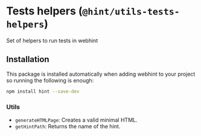 # Tests helpers (`@hint/utils-tests-helpers`)

Set of helpers to run tests in webhint

## Installation

This package is installed automatically when adding webhint to your project
so running the following is enough:

```bash
npm install hint --save-dev
```

### Utils

* `generateHTMLPage`: Creates a valid minimal HTML.
* `getHintPath`: Returns the name of the hint.

